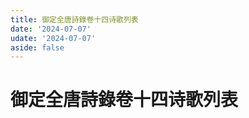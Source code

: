 ```yaml
---
title: 御定全唐詩錄卷十四诗歌列表
date: '2024-07-07'
udate: '2024-07-07'
aside: false
---
```

# 御定全唐詩錄卷十四诗歌列表

<PoemList :list="poems" :authorMap="authorMap" :chapternum="14" />

<script setup>
const chapter = '卷十四';
import poems from '/data/qtsl/卷十四/poems.json'
import authorMap from '/data/qtsl/卷十四/author.json'
</script>
